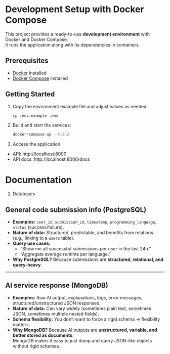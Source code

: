 # Development Setup with Docker Compose

This project provides a ready-to-use **development environment** with Docker and Docker Compose.  
It runs the application along with its dependencies in containers.

## Prerequisites

- [Docker](https://docs.docker.com/get-docker/) installed  
- [Docker Compose](https://docs.docker.com/compose/install/) installed  

## Getting Started

1. Copy the environment example file and adjust values as needed:

   ```bash
   cp .env.example .env

2. Build and start the services:

    ```bash
    docker-compose up --build
3. Access the application:

- API: http://localhost:8000
- API docs: http://localhost:8000/docs


# Documentation

1. Databases

## General code submission info (PostgreSQL)

- **Examples:** `user_id`, `submission_id`, `timestamp`, `programming_language`, `status` (success/failure).  
- **Nature of data:** Structured, predictable, and benefits from relations (e.g., linking to a `users` table).  
- **Query use cases:**  
  - “Show me all successful submissions per user in the last 24h.”  
  - “Aggregate average runtime per language.”  
- **Why PostgreSQL?** Because submissions are **structured, relational, and query-heavy**.

---

## AI service response (MongoDB)

- **Examples:** Raw AI output, explanations, logs, error messages, structured/unstructured JSON responses.  
- **Nature of data:** Can vary widely (sometimes plain text, sometimes JSON, sometimes multiple nested fields).  
- **Schema flexibility:** You don’t want to force a rigid schema → flexibility matters.  
- **Why MongoDB?** Because AI outputs are **unstructured, variable, and better stored as documents**.  
  MongoDB makes it easy to just dump and query JSON-like objects without rigid schemas.